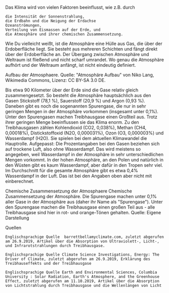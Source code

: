 Das Klima wird von vielen Faktoren beeinflusst, wie z.B. durch

    die Intensität der Sonnenstrahlung,
    die Erdbahn und die Neigung der Erdachse
    Ozeanströmungen,
    Verteilung von Eismassen auf der Erde, und
    die Atmosphäre und ihrer chemischen Zusammensetzung.

Wie Du vielleicht weißt, ist die Atmosphäre eine Hülle aus Gas, die über der Erdoberfläche liegt. Sie besteht aus mehreren Schichten und fängt direkt über der Erdoberfläche an. Der Übergang zwischen Atmosphäre und Weltraum ist fließend und nicht scharf umrandet. Wo genau die Atmosphäre aufhört und der Weltraum anfängt, ist nicht eindeutig definiert.

Aufbau der Atmosphaere.
Quelle: "Atmosphäre Aufbau" von Niko Lang, Wikimedia Commons,
Lizenz: CC BY-SA 3.0 DE.

Bis etwa 90 Kilometer über der Erde sind die Gase relativ gleich zusammengesetzt. So besteht die Atmosphäre hauptsächlich aus den Gasen Stickstoff (78,1 %), Sauerstoff (20,9 %) und Argon (0,93 %). Daneben gibt es noch die sogenannten Spurengase, die nur in sehr geringen Mengen in der Atmosphäre vorkommen (insgesamt unter 0,1%). Unter den Spurengasen machen Treibhausgase einen Großteil aus. Trotz ihrer geringen Menge beeinflussen sie das Klima enorm. Zu den Treibhausgasen zählen Kohlendioxid (CO2, 0,038%), Methan (CH4, 0,00018%), Distickstoffoxid (N2O, 0,000031%), Ozon (O3, 0,000003%) und Wasserdampf (H2O). Sie spielen bei dem aktuellen Klimawandel die Hauptrolle. Aufgepasst: Die Prozentangaben bei den Gasen beziehen sich auf trockene Luft, also ohne Wasserdampf. Das wird meistens so angegeben, weil Wasserdampf in der Atmosphäre in sehr unterschiedlichen Mengen vorkommt. In der hohen Atmosphäre, an den Polen und natürlich in den Wüsten gibt es kaum Wasserdampf, aber dafür in den Tropen sehr viel. Im Durchschnitt für die gesamte Atmosphäre gibt es etwa 0,4% Wasserdampf in der Luft. Das ist bei den Angaben oben aber nicht mit einberechnet.


Chemische Zusammensetzung der Atmosphaere
Chemische Zusammensetzung der Atmosphäre. Die Spurengase machen unter 0,1% aller Gase in der Atmosphäre aus (daher ihr Name als "Spurengase"). Unter den Spurengase machen die Treibhausgase einen großen Teil aus - alle Treibhausgase sind hier in rot- und orange-Tönen gehalten. Quelle: Eigene Darstellung

Quellen

    Englischsprachige Quelle  barrettbellamyclimate.com, zuletzt abgerufen am 26.9.2019, Artikel über die Absorption von Ultraviolett-, Licht-, und Infrarotstrahlungen durch Treibhausgase.

    Englischsprachige Quelle Climate Science Investigations, Energy: The Driver of Climate, zuletzt abgerufen am 26.9.2019, Erklärung des Treibhauseffekts und der Treibhausgase

    Englischsprachige Quelle Earth and Environmental Sciences, Columbia University : Solar Radiation, Earth's Atmosphere, and the Greenhouse Effect, zuletzt abgerufen am 11.10.2019, Artikel über die Absorption von Lichtstrahlung durch Treibhausgase und die Wellenlängen von Licht




